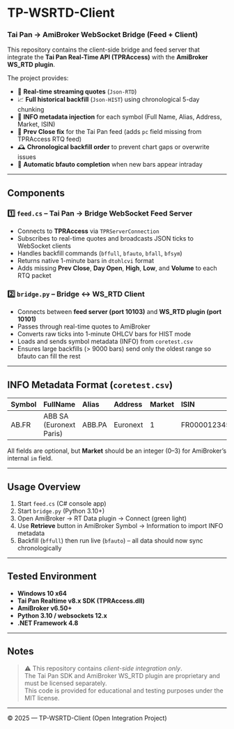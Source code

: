 # TP-WSRTD-Client

### Tai Pan → AmiBroker WebSocket Bridge (Feed + Client)

This repository contains the client-side bridge and feed server that integrate the **Tai Pan Real-Time API (TPRAccess)** with the **AmiBroker WS_RTD plugin**.

The project provides:
- 🔁 **Real-time streaming quotes** (`Json-RTD`)  
- 📈 **Full historical backfill** (`Json-HIST`) using chronological 5-day chunking  
- 🧩 **INFO metadata injection** for each symbol (Full Name, Alias, Address, Market, ISIN)  
- 🧮 **Prev Close fix** for the Tai Pan feed (adds `pc` field missing from TPRAccess RTQ feed)  
- 🕰️ **Chronological backfill order** to prevent chart gaps or overwrite issues  
- 🧠 **Automatic bfauto completion** when new bars appear intraday  

---

## Components

### 1️⃣ `feed.cs` – Tai Pan → Bridge WebSocket Feed Server
- Connects to **TPRAccess** via `TPRServerConnection`
- Subscribes to real-time quotes and broadcasts JSON ticks to WebSocket clients
- Handles backfill commands (`bffull`, `bfauto`, `bfall`, `bfsym`)
- Returns native 1-minute bars in `dtohlcvi` format  
- Adds missing **Prev Close**, **Day Open**, **High**, **Low**, and **Volume** to each RTQ packet

### 2️⃣ `bridge.py` – Bridge ↔ WS_RTD Client
- Connects between **feed server (port 10103)** and **WS_RTD plugin (port 10101)**
- Passes through real-time quotes to AmiBroker
- Converts raw ticks into 1-minute OHLCV bars for HIST mode
- Loads and sends symbol metadata (INFO) from `coretest.csv`
- Ensures large backfills (> 9000 bars) send only the oldest range so bfauto can fill the rest

---

## INFO Metadata Format (`coretest.csv`)

| Symbol | FullName | Alias | Address | Market | ISIN |
|:-------|:----------|:------|:---------|:--------|:------|
| AB.FR  | ABB SA (Euronext Paris) | ABB.PA | Euronext | 1 | FR0000123456 |

All fields are optional, but **Market** should be an integer (0–3) for AmiBroker’s internal `im` field.

---

## Usage Overview

1. Start `feed.cs` (C# console app)  
2. Start `bridge.py` (Python 3.10+)  
3. Open AmiBroker → RT Data plugin → Connect (green light)  
4. Use **Retrieve** button in AmiBroker Symbol → Information to import INFO metadata  
5. Backfill (`bffull`) then run live (`bfauto`) – all data should now sync chronologically

---

## Tested Environment
- **Windows 10 x64**
- **Tai Pan Realtime v8.x SDK (TPRAccess.dll)**
- **AmiBroker v6.50+**
- **Python 3.10 / websockets 12.x**
- **.NET Framework 4.8**

---

## Notes
> ⚠️ This repository contains *client-side integration only*.  
> The Tai Pan SDK and AmiBroker WS_RTD plugin are proprietary and must be licensed separately.  
> This code is provided for educational and testing purposes under the MIT license.

---

© 2025 — TP-WSRTD-Client (Open Integration Project)
